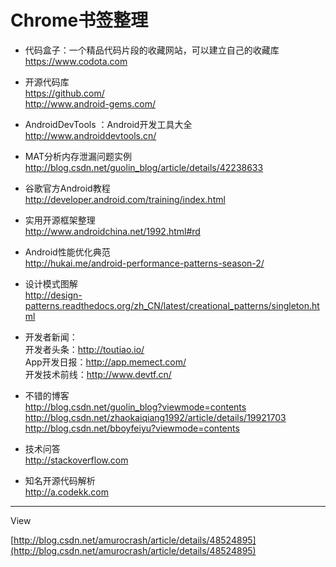 # Chrome书签整理

+ 代码盒子：一个精品代码片段的收藏网站，可以建立自己的收藏库  
https://www.codota.com

+ 开源代码库  
https://github.com/  
http://www.android-gems.com/  

+ AndroidDevTools ：Android开发工具大全  
http://www.androiddevtools.cn/

+ MAT分析内存泄漏问题实例  
http://blog.csdn.net/guolin_blog/article/details/42238633

+ 谷歌官方Android教程  
http://developer.android.com/training/index.html

+ 实用开源框架整理  
http://www.androidchina.net/1992.html#rd

+ Android性能优化典范  
http://hukai.me/android-performance-patterns-season-2/

+ 设计模式图解    
http://design-patterns.readthedocs.org/zh_CN/latest/creational_patterns/singleton.html

+ 开发者新闻：   
开发者头条：http://toutiao.io/  
App开发日报：http://app.memect.com/  
开发技术前线：http://www.devtf.cn/  

+ 不错的博客  
http://blog.csdn.net/guolin_blog?viewmode=contents  
http://blog.csdn.net/zhaokaiqiang1992/article/details/19921703  
http://blog.csdn.net/bboyfeiyu?viewmode=contents  

+ 技术问答  
http://stackoverflow.com

+ 知名开源代码解析  
http://a.codekk.com

---

View

[http://blog.csdn.net/amurocrash/article/details/48524895](http://blog.csdn.net/amurocrash/article/details/48524895)
